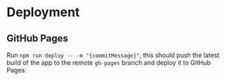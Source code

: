 # Deployment

## GitHub Pages

Run `npm run deploy -- -m "{commitMessage}"`, this should push the latest build of the app to the remote `gh-pages` branch and deploy it to GitHub Pages.
